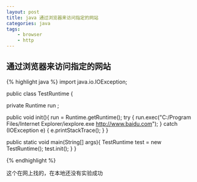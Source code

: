 ```yaml
---
layout: post
title: java 通过浏览器来访问指定的网站
categories: java
tags: 
    - browser
    - http
---
```


## 通过浏览器来访问指定的网站

{% highlight java %}
import java.io.IOException;

public class TestRuntime {

 private Runtime run ;
 
 public void init(){
  run = Runtime.getRuntime();
  try {
   run.exec("C:/Program Files/Internet Explorer/iexplore.exe http://www.baidu.com");
  } catch (IOException e) {
   e.printStackTrace();
  }
 }
 
 public static void main(String[] args){
  TestRuntime test = new TestRuntime();
  test.init();
 }
}

{% endhighlight %}

这个在网上找的，在本地还没有实验成功

